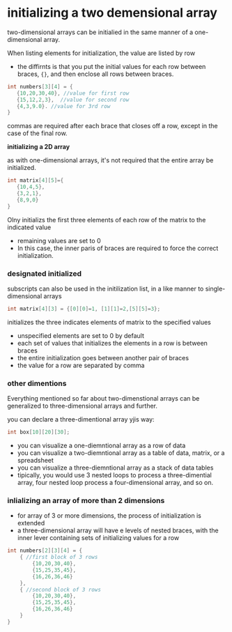 # initializing a two demensional array

two-dimensional arrays can be initialied in the same manner of a one-dimensional array.

When listing elements for initialization, the value are listed by row
 - the diffirnts is that you put the initial values for each row between braces, `{}`, and then enclose all rows between braces.

 ```c
 int numbers[3][4] = {
 	{10,20,30,40}, //value for first row
 	{15,12,2,3},  //value for second row
 	{4,3,9.0}. //value for 3rd row
 }
 ```
 commas are required after each brace that closes off a row, except in the case of the final row.

 **initializing a 2D array**

 as with one-dimensional arrays, it's not required that the entire array be initialized.

 ```c
 int matrix[4][5]={
 	{10,4,5},
 	{3,2,1},
 	{8,9,0}
 }
 ```
 Olny initializs the first three elements of each row of the matrix to the indicated value

 - remaining values are set to 0
 - In this case, the inner paris of braces are required to force the correct initialization.


 ### designated initialized

 subscripts can also be used in the initilization list, in a like manner to single-dimensional arrays

 ```c
 int matrix[4][3] = {[0][0]=1, [1][1]=2,[5][5]=3};
 ```
 initializes the three indicates elements of matrix to the specified values
 - unspecified elements are set to 0 by default
 - each set of values that initializes the elements in a row is between braces
 - the entire initialization goes between another pair of braces
 - the value for a row are separated by comma

 ### other dimentions

Everything mentioned so far about two-dimenstional arrays can be generalized to three-dimensional arrays and further.

you can declare a three-dimentional array yjis way:

```c
int box[10][20][30];
```
- you can visualize a one-diemntional array as a row of data
- you can visualize a two-diemntional array as a table of data, matrix, or a spreadsheet
- you can visualize a three-diemntional array as a stack of data tables
- tipically, you would use 3 nested loops to process a three-dimential array, four nested loop process a four-dimensional array, and so on.

### inlializing an array of more than 2 dimensions
- for array of 3 or more dimensions, the process of initialization is extended
- a three-dimensional array will have e levels of nested braces, with the inner lever containing sets of initializing values for a row

```c
int numbers[2][3][4] = {
	{ //first block of 3 rows
		{10,20,30,40},
		{15,25,35,45},
		{16,26,36,46}
	},
	{ //second block of 3 rows
		{10,20,30,40},
		{15,25,35,45},
		{16,26,36,46}
	}
}
```
